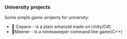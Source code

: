 ### University projects

Some simple game-projects for university:
- :space_invader: Copace - is a plain arkanoid made on Unity(C#)
- :triangular_flag_on_post:Meener - is a minesweeper command line game(C++)
